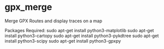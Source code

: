 # gpx_merge
Merge GPX Routes and display traces on a map

Packages Required:
  sudo apt-get install python3-matplotlib
  sudo apt-get install python3-cartopy
  sudo apt-get install python3-pykdtree 
  sudo apt-get install python3-scipy
  sudo apt-get install python3-gpxpy
  
